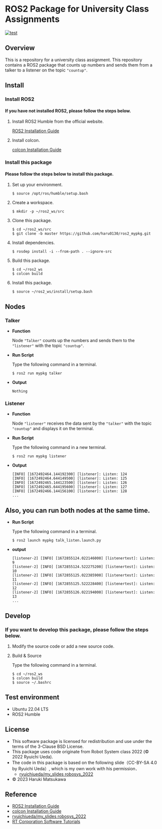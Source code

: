 # **ROS2 Package for University Class Assignments**



[![test](https://github.com/haru0130/ros2_mypkg/actions/workflows/test.yml/badge.svg)](https://github.com/haru0130/ros2_mypkg/actions/workflows/test.yml)


## **Overview**

This is a repository for a university class assignment. This repository contains a ROS2 package that counts up numbers and sends them from a talker to a listener on the topic `"countup"`.
## **Install**

### **Install ROS2**
   #### **If you have not installed ROS2, please follow the steps below.**



1. Install ROS2 Humble from the official website.

    [ROS2 Installation Guide][def3]

    [def3]: https://docs.ros.org/en/humble/Installation.html

1. Install colcon.

    [colcon Installation Guide][def2]

[def2]:https://docs.ros.org/en/humble/Tutorials/Beginner-Client-Libraries/Colcon-Tutorial.html
    

### **Install this package**

#### **Please follow the steps below to install this package.**

1. Set up your environment.

    ```
    $ source /opt/ros/humble/setup.bash
    ```

1. Create a workspace.

    ```
    $ mkdir -p ~/ros2_ws/src
    ```
1. Clone this package.

    ``` 
    $ cd ~/ros2_ws/src
    $ git clone -b master https://github.com/haru0130/ros2_mypkg.git
    ```
1. Install dependencies.

    ```
    $ rosdep install -i --from-path . --ignore-src
    ```

1. Build this package.

    ```
    $ cd ~/ros2_ws
    $ colcon build
    ```
1. Install this package.

    ```
    $ source ~/ros2_ws/install/setup.bash
    ```
## **Nodes**

### **Talker**
* **Function**
  
  Node `"Talker"` counts up the numbers and sends them to the `"listener"` with the topic `"countup"`.

*  **Run Script**

   Type the following command in a terminal.

     ``` 
    $ ros2 run mypkg talker
      ```
* **Output**
   ``` 
   Nothing
    ```
### **Listener**
* **Function**
    
     Node `"listener"` receives the data sent by the `"talker"` with the topic `"countup"` and displays it on the terminal.

*  **Run Script**

    Type the following command in a new terminal.
     ``` 
    $ ros2 run mypkg listener
      ```
* **Output**
    ``` 
    [INFO] [1672492464.144192300] [listener]: Listen: 124
    [INFO] [1672492464.644149500] [listener]: Listen: 125
    [INFO] [1672492465.144123500] [listener]: Listen: 126
    [INFO] [1672492465.644195600] [listener]: Listen: 127
    [INFO] [1672492466.144156100] [listener]: Listen: 128
    ...
     ```

## **Also, you can run both nodes at the same time.**

* **Run Script**

    Type the following command in a terminal.
     ``` 
    $ ros2 launch mypkg talk_listen.launch.py
    ```
* **output**
    ``` 
    [listener-2] [INFO] [1672855124.022146000] [listenertest]: Listen: 9
    [listener-2] [INFO] [1672855124.522275200] [listenertest]: Listen: 10
    [listener-2] [INFO] [1672855125.022385900] [listenertest]: Listen: 11
    [listener-2] [INFO] [1672855125.522228400] [listenertest]: Listen: 12
    [listener-2] [INFO] [1672855126.022194000] [listenertest]: Listen: 13
    ...
    ```

## **Develop**

### **If you want to develop this package, please follow the steps below.**

1. Modify the source code or add a new source code.

1. Build & Source 

    Type the following command in a terminal.
     ``` 
    $ cd ~/ros2_ws
    $ colcon build
    $ source ~/.bashrc
    ```
    
## **Test environment**

 * Ubuntu 22.04 LTS
 * ROS2 Humble

## **License**


* This software package is licensed for redistribution and use under the terms of the 3-Clause BSD License.
* This package uses code originate from Robot System class 2022 (© 2022 Ryuichi Ueda).
* The code in this package is based on the following slide（CC-BY-SA 4.0 by Ryuichi Ueda）, which is my own work with his permission．
    * [ryuichiueda/my_slides robosys_2022][def]
* © 2023 Haruki Matsukawa

[def]: https://github.com/ryuichiueda/my_slides/tree/master/robosys_2022

## **Reference**

* [ROS2 Installation Guide][def3]
* [colcon Installation Guide][def2]
* [ryuichiueda/my_slides robosys_2022][def]
* [RT Corporation Software Tutorials][def4]

[def4]:https://rt-net.github.io/tutorials/raspimouse/ros/package-install.html
